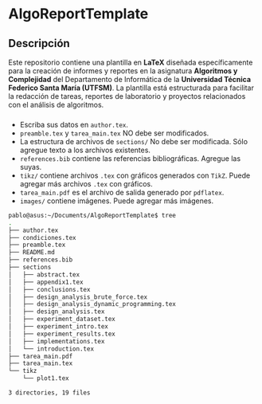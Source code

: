 # AlgoReportTemplate

## Descripción

Este repositorio contiene una plantilla en **LaTeX** diseñada específicamente para la creación de informes y reportes en la asignatura **Algoritmos y Complejidad** del Departamento de Informática de la **Universidad Técnica Federico Santa María (UTFSM)**. La plantilla está estructurada para facilitar la redacción de tareas, reportes de laboratorio y proyectos relacionados con el análisis de algoritmos.

### 

- Escriba sus datos en `author.tex`.
- `preamble.tex` y `tarea_main.tex` NO debe ser modificados.
- La estructura de archivos de `sections/` No debe ser modificada. Sólo agregue texto a los archivos existentes.
- `references.bib` contiene las referencias bibliográficas. Agregue las suyas.
- `tikz/` contiene archivos `.tex` con gráficos generados con `TikZ`. Puede agregar más archivos `.tex` con gráficos.
- `tarea_main.pdf` es el archivo de salida generado por `pdflatex`.
- `images/` contiene imágenes. Puede agregar más imágenes.

```bash
pablo@asus:~/Documents/AlgoReportTemplate$ tree
.
├── author.tex
├── condiciones.tex
├── preamble.tex
├── README.md
├── references.bib
├── sections
│   ├── abstract.tex
│   ├── appendix1.tex
│   ├── conclusions.tex
│   ├── design_analysis_brute_force.tex
│   ├── design_analysis_dynamic_programming.tex
│   ├── design_analysis.tex
│   ├── experiment_dataset.tex
│   ├── experiment_intro.tex
│   ├── experiment_results.tex
│   ├── implementations.tex
│   └── introduction.tex
├── tarea_main.pdf
├── tarea_main.tex
└── tikz
    └── plot1.tex

3 directories, 19 files

```
